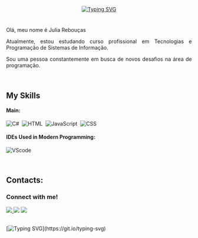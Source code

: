 <div align="center">
   <a href="https://git.io/typing-svg">
    <img src="https://readme-typing-svg.herokuapp.com?font=Comic+Sans+Bold&weight=600&pause=1000&color=C82B9D&center=false&vCenter=false&repeat=true&random=false&width=435&lines=Ol%C3%A1!+Que+bom+que+voc%C3%AA+est%C3%A1+aqui!+" alt="Typing SVG">
   </a>
</div>

<img align="center" alt="" src="./src/header-gif.gif">

#

<p style="text-align: justify;"> Olá, meu nome é Julia Rebouças
<p style="text-align: justify;"> Atualmente, estou estudando curso profissional em Tecnologias e Programação de Sistemas de Informação. 
<p style="text-align: justify;"> Sou uma pessoa constantemente em busca de novos desafios na área de programação. </p>&nbsp;

## My Skills

#### Main:
![C#](https://img.shields.io/badge/c%23-239120?style=for-the-badge&logo=c-sharp&logoColor=white)&nbsp;
![HTML](https://img.shields.io/badge/HTML5-E34F26?style=for-the-badge&logo=html5&logoColor=white)&nbsp;
![JavaScript](https://img.shields.io/badge/JavaScript-F7DF1E?style=for-the-badge&logo=javascript&logoColor=black)&nbsp;
![CSS](https://img.shields.io/badge/CSS3-1572B6?style=for-the-badge&logo=css3&logoColor=white)&nbsp;


####  IDEs Used in Modern Programming:

![VScode](https://img.shields.io/badge/vscode-4285F4?style=for-the-badge&logo=vscode&logoColor=white)&nbsp;

&nbsp;
&nbsp;

## Contacts:
<h3 align="left">Connect with me!</h3>

<div> 
<a href="https://www.instagram.com/_julissz_" target="_blank"><img src="https://img.shields.io/badge/-Instagram-%23E4405F?style=for-the-badge&logo=instagram&logoColor=white">
</a>
<a href = "mailto:juliareboucasleite@gmail.com"> <img src="https://img.shields.io/badge/-Gmail-%23333?style=for-the-badge&logo=gmail&logoColor=white" target="_blank"></a>
<a href="https://www.linkedin.com/in/juliarebouçasleite/(https://www.linkedin.com/in/juliarebouçasleite/)" target="_blank"><img src="https://img.shields.io/badge/-LinkedIn-%230077B5?style=for-the-badge&logo=linkedin&logoColor=white"  target="_blank"></a> 

</div>&nbsp;&nbsp;

[![Typing SVG](https://readme-typing-svg.herokuapp.com/?font=Arial&weight=900&size=20&duration=4000&pause=800&color=D2B7FFFD&center=true&vCenter=true&width=1000&lines=Sua+presença+aqui+me+deixa+muito+feliz+!)](https://git.io/typing-svg)

